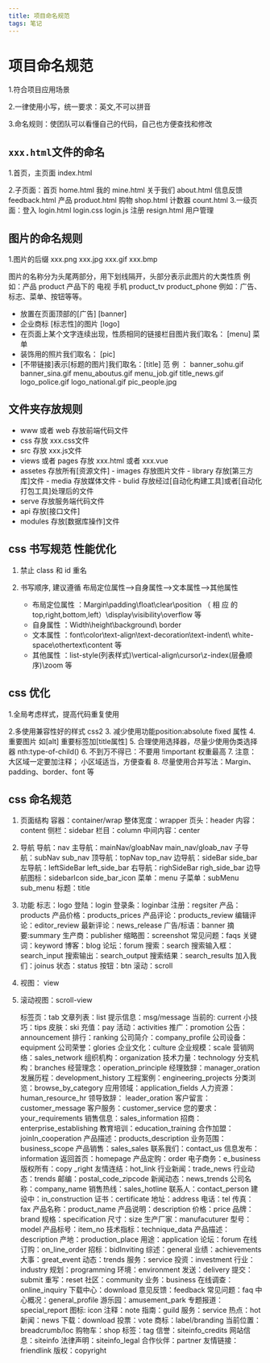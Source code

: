 ```yaml
---
title: 项目命名规范
tags: 笔记
---
```


# 项目命名规范

1.符合项目应用场景

2.一律使用小写，统一要求：英文,不可以拼音

3.命名规则：使团队可以看懂自己的代码，自己也方便查找和修改

## `xxx.html`文件的命名

1.首页，主页面       index.html

2.子页面：首页       home.html
            我的      mine.html
            关于我们  about.html
            信息反馈  feedback.html
            产品      produot.html
            购物      shop.html
            计数器    count.html
3.一级页面：登入  login.html  login.css  login.js
             注册  resign.html
             用户管理  

## 图片的命名规则

1.图片的后缀  xxx.png
             xxx.jpg
             xxx.gif
             xxx.bmp

图片的名称分为头尾两部分，用下划线隔开，头部分表示此图片的大类性质
例如：产品 product  产品下的  电视  手机  product_tv product_phone
例如：广告、标志、菜单、按钮等等。

- 放置在页面顶部的[广告]  [banner]
- 企业商标  [标志性]的图片  [logo]
- 在页面上某个文字连续出现，性质相同的链接栏目图片我们取名： [menu] 菜单
- 装饰用的照片我们取名： [pic]
- [不带链接]表示[标题的图片]我们取名：[title]
范 例 ：
    banner_sohu.gif     banner_sina.gif
    menu_aboutus.gif    menu_job.gif
    title_news.gif
    logo_police.gif     logo_national.gif
    pic_people.jpg

## 文件夹存放规则

- www  或者  web  存放前端代码文件
- css  存放  xxx.css文件
- src  存放  xxx.js文件
- views 或者 pages  存放  xxx.html  或者  xxx.vue
- assetes  存放所有[资源文件]
        -   images  存放图片文件
        -   library  存放[第三方库]文件
        -   media  存放媒体文件
        -   bulid  存放经过[自动化构建工具]或者[自动化打包工具]处理后的文件
- serve  存放服务端代码文件
- api  存放[接口文件]
- modules  存放[数据库操作]文件

## css 书写规范    性能优化

1. 禁止 class 和 id 重名

2. 书写顺序, 建议遵循 布局定位属性-->自身属性-->文本属性-->其他属性

    - 布局定位属性 ：Margin\padding\float\clear\position （ 相 应 的top,right,bottom,left）\display\visibility\overflow 等
    - 自身属性 ：Width\height\background\ border
    - 文本属性 ：font\color\text-align\text-decoration\text-indent\ white-space\othertext\content 等
    - 其他属性 ：list-style(列表样式)\vertical-align\cursor\z-index(层叠顺序)\zoom 等

## css 优化

1.全局考虑样式，提高代码重复使用

2.多使用兼容性好的样式  css2
3.  减少使用功能position:absolute  fixed 属性
4.  重要图片 如[alt]    重要标签加[title属性]
5.  合理使用选择器，尽量少使用伪类选择器    nth:type-of-child()
6.  不到万不得已：不要用    !important  权重最高
7.  注意：大区域一定要加注释； 小区域适当，方便查看
8.  尽量使用合并写法：Margin、padding、border、font 等

## css 命名规范

1. 页面结构
    容器：container/wrap
    整体宽度：wrapper
    页头：header
    内容：content
    侧栏：sidebar
    栏目：column
    中间内容：center

2. 导航
    导航：nav
    主导航：mainNav/gloabNav     main_nav/gloab_nav
    子导航：subNav               sub_nav
    顶导航：topNav               top_nav
    边导航：sideBar              side_bar
    左导航：leftSideBar          left_side_bar
    右导航：righSideBar          righ_side_bar
    边导航图标：sidebarIcon      side_bar_icon
    菜单：menu
    子菜单：subMenu              sub_menu
    标题：title

3. 功能
    标志：logo
    登陆：login
    登录条：loginbar
    注册：regsiter
    产品：products
    产品价格：products_prices
    产品评论：products_review
    编辑评论：editor_review
    最新评论：news_release
    广告/标语：banner
    摘要:summary
    生产商：publisher
    缩略图：screenshot
    常见问题：faqs
    关键词：keyword
    博客：blog
    论坛：forum
    搜索：search
    搜索输入框：search_input
    搜索输出：search_output
    搜索结果：search_results
    加入我们：joinus
    状态：status
    按钮：btn
    滚动：scroll

4. 视图： view

5. 滚动视图：scroll-view

   标签页：tab
   文章列表：list
   提示信息：msg/message
   当前的: current
   小技巧：tips
   皮肤：ski
   充值：pay
   活动：activities
   推广：promotion
   公告：announcement
   排行：ranking
   公司简介：company_profile
   公司设备：equipment
   公司荣誉：glories
   企业文化：culture
   企业规模：scale
   营销网络：sales_network
   组织机构：organization
   技术力量：technology
   分支机构：branches
   经营理念：operation_principle
   经理致辞：manager_oration
   发展历程：development_history
   工程案例：engineering_projects
   分类浏览：browse_by_category
   应用领域：application_fields
   人力资源：human_resource_hr
   领导致辞： leader_oration
   客户留言：customer_message
   客户服务：customer_service
   您的要求：your_requirements
   销售信息：sales_information
   招商：enterprise_establishing
   教育培训：education_training
   合作加盟：joinIn_cooperation
   产品描述：products_description
   业务范围：business_scope
   产品销售：sales_sales
   联系我们：contact_us
   信息发布：information
   返回首页：homepage 产品定购：order
   电子商务：e_business
   版权所有：copy _right
   友情连结：hot_link
   行业新闻：trade_news
   行业动态：trends
   邮编：postal_code_zipcode
   新闻动态：news_trends
   公司名称：company_name
   销售热线：sales_hotline
   联系人：contact_person
   建设中：in_construction
   证书：certificate
   地址：address
   电话：tel
   传真：fax
   产品名称：product_name
   产品说明：description
   价格：price
   品牌：brand
   规格：specification
   尺寸：size
   生产厂家：manufacuturer
   型号：model
   产品标号：item_no
   技术指标：technique_data
   产品描述：description
   产地：production_place
   用途：application
   论坛：forum
   在线订购：on_line_order
   招标：bidInviting
   综述：general
   业绩：achievements
   大事：great_event
   动态：trends
   服务：service
   投资：investment
   行业：industry
   规划：programming
   环境：environment
   发送：delivery
   提交：submit
   重写：reset
   社区：community
   业务：business
   在线调查：online_inquiry
   下载中心：download
   意见反馈：feedback
   常见问题：faq
   中心概况：general_profile
   游乐园：amusement_park
   专题报道：special_report
   图标: icon
   注释：note
   指南：guild
   服务：service
   热点：hot
   新闻：news
   下载：download
   投票：vote
   商标：label/branding
   当前位置：breadcrumb/loc
   购物车：shop
   标签：tag
   信誉：siteinfo_credits
   网站信息：siteinfo
   法律声明：siteinfo_legal
   合作伙伴：partner
   友情链接：friendlink
   版权：copyright
